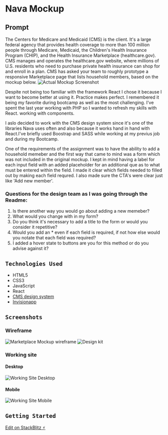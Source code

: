 # Nava Mockup

## Prompt

The Centers for Medicare and Medicaid (CMS) is the client. It's a large federal
agency that provides health coverage to more than 100 million people through
Medicare, Medicaid, the Children's Health Insurance Program (CHIP), and the
Health Insurance Marketplace (healthcare.gov). CMS manages and operates the
healthcare.gov website, where millions of U.S. residents who need to purchase
private health insurance can shop for and enroll in a plan.
CMS has asked your team to roughly prototype a responsive Marketplace page
that lists household members, based on the mockup below.
![Actual Mockup Screenshot](/public/imgs/screenshotmockup.png)

Despite not being too familiar with the framework React I chose it because I want to become better at using it. Practice makes perfect. I remembered it being my favorite during bootcamp as well as the most challenging. I've spent the last year working with PHP so I wanted to refresh my skills with React. working with components.

I aslo decided to work with the CMS design system since it's one of the libraries Nava uses often and also because it works hand in hand with React.I've briefly used Boostrap and SASS while working at my previus job and during my Bootcamp.

One of the requirements of the assignment was to have the ability to add a household memeber and the first way that came to mind was a form which was not included in the original mockup. I kept in mind having a label for each input field with an added placeholder for an additional que as to what must be entered within the field. I made it clear which fields needed to filled out by making each field requred. I also made sure the CTA's were clear just like 'Add new member'.

### Questions for the design team as I was going through the Readme:

1. Is there another way you would go about adding a new memeber?
2. What would you change with in my form?
3. Do you think it's necessary to add a title to the form or would you consider it repetitive?
4. Would you add an \* even if each field is required, if not how else would you notate that each field was required?
5. I added a hover state to buttons are you for this method or do you advise against it?

## `Technologies Used`

- HTML5
- CSS3
- JavaScript
- React
- [CMS design system](https://design.cms.gov/?theme=core)
- [Invisionapp](https://www.invisionapp.com/inside-design/design-resources/do/)

## `Screenshots`

### Wireframe

![Marketplace Mockup wireframe](/public/imgs/wireframe.jpg)
![Design kit](/public/imgs/designkit.png)

### Working site

#### Desktop

![Working Site Desktop](/public/imgs/workingsite.png)

#### Mobile

![Working Site Mobile](/public/imgs/workingsitemobile.png)

## `Getting Started`

[Edit on StackBlitz ⚡️](https://stackblitz.com/edit/react-ecfxjf)
